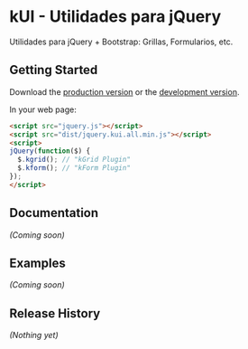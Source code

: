 # kUI - Utilidades para jQuery

Utilidades para jQuery + Bootstrap: Grillas, Formularios, etc.

## Getting Started

Download the [production version][min] or the [development version][max].

[min]: https://raw.githubusercontent.com/konecta/kui/master/dist/jquery.kui.all.min.js
[max]: https://raw.githubusercontent.com/konecta/kui/master/dist/jquery.kui.all.js

In your web page:

```html
<script src="jquery.js"></script>
<script src="dist/jquery.kui.all.min.js"></script>
<script>
jQuery(function($) {
  $.kgrid(); // "kGrid Plugin"
  $.kform(); // "kForm Plugin"
});
</script>
```

## Documentation
_(Coming soon)_

## Examples
_(Coming soon)_

## Release History
_(Nothing yet)_
